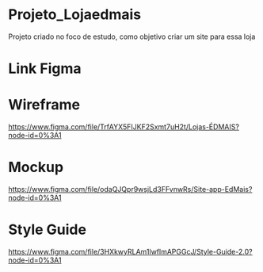 # Projeto_Lojaedmais
Projeto criado no foco de estudo, como objetivo criar um site para essa loja
# Link Figma
# Wireframe
https://www.figma.com/file/TrfAYX5FIJKF2Sxmt7uH2t/Lojas-ÉDMAIS?node-id=0%3A1
# Mockup
https://www.figma.com/file/odaQJQpr9wsjLd3FFvnwRs/Site-app-EdMais?node-id=0%3A1
# Style Guide
https://www.figma.com/file/3HXkwyRLAm1lwflmAPGGcJ/Style-Guide-2.0?node-id=0%3A1
